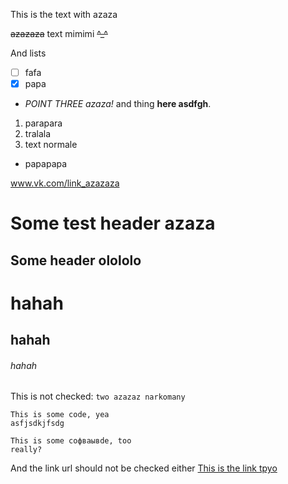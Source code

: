 This is the text with <TYPO descr="Typo: In word 'azaza'">azaza</TYPO>

~~<TYPO descr="Typo: In word 'azazaza'">azazaza</TYPO>~~ text
<TYPO descr="Typo: In word 'mimimi'">mimimi</TYPO> ~~^_^~~

And lists
- [ ] <TYPO descr="Typo: In word 'fafa'">fafa</TYPO>
- [x] papa
- *POINT THREE <TYPO descr="Typo: In word 'azaza'">azaza</TYPO>!* and thing  **here <TYPO descr="Typo: In word 'asdfgh'">asdfgh</TYPO>**.


1. <TYPO descr="Typo: In word 'parapara'">parapara</TYPO>
1. <TYPO descr="Typo: In word 'tralala'">tralala</TYPO>
1. text <TYPO descr="Typo: In word 'normale'">normale</TYPO>
- <TYPO descr="Typo: In word 'papapapa'">papapapa</TYPO>

www.vk.com/link_azazaza

Some test header <TYPO descr="Typo: In word 'azaza'">azaza</TYPO>
==========

Some header <TYPO descr="Typo: In word 'olololo'">olololo</TYPO>
-----------

# <TYPO descr="Typo: In word 'hahah'">hahah</TYPO>
## <TYPO descr="Typo: In word 'hahah'">hahah</TYPO>
###### <TYPO descr="Typo: In word 'hahah'">hahah</TYPO>

This is not checked: `two azazaz narkomany`

```
This is some code, yea
asfjsdkjfsdg
```

    This is some coфваывde, too
    really?

And the link url should not be checked either
[This is the link <TYPO descr="Typo: In word 'tpyo'">tpyo</TYPO>](http://googlewatchesyou.com)